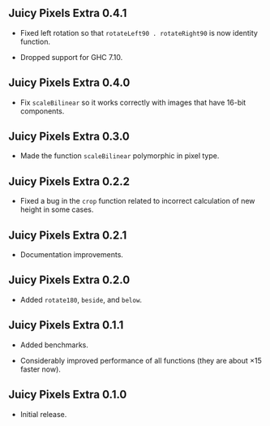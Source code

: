 ## Juicy Pixels Extra 0.4.1

* Fixed left rotation so that `rotateLeft90 . rotateRight90` is now identity
  function.

* Dropped support for GHC 7.10.

## Juicy Pixels Extra 0.4.0

* Fix `scaleBilinear` so it works correctly with images that have 16-bit
  components.

## Juicy Pixels Extra 0.3.0

* Made the function `scaleBilinear` polymorphic in pixel type.

## Juicy Pixels Extra 0.2.2

* Fixed a bug in the `crop` function related to incorrect calculation of new
  height in some cases.

## Juicy Pixels Extra 0.2.1

* Documentation improvements.

## Juicy Pixels Extra 0.2.0

* Added `rotate180`, `beside`, and `below`.

## Juicy Pixels Extra 0.1.1

* Added benchmarks.

* Considerably improved performance of all functions (they are about ×15
  faster now).

## Juicy Pixels Extra 0.1.0

* Initial release.
